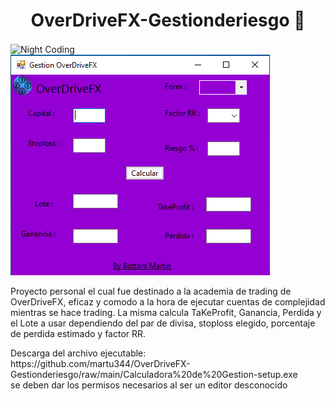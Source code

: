 <div align="center">
<h1 align="center">OverDriveFX-Gestionderiesgo 👋</h1>
</div>
<div>
<img alt="Night Coding" src="./assets/Hand%20Wave.gif" width='40' align="center"/>
<img src="muestra.png">
<p>
Proyecto personal el cual fue destinado a la academia de trading de OverDriveFX, eficaz y comodo a la hora de ejecutar cuentas de complejidad mientras se hace trading. 
La misma calcula TaKeProfit, Ganancia, Perdida  y el Lote a usar dependiendo del par de divisa, stoploss elegido, porcentaje de perdida estimado y factor RR. 
</p>
<p>
Descarga del archivo ejecutable: <br>
https://github.com/martu344/OverDriveFX-Gestionderiesgo/raw/main/Calculadora%20de%20Gestion-setup.exe <br>
se deben dar los permisos necesarios al ser un editor desconocido
</p>
</div>
